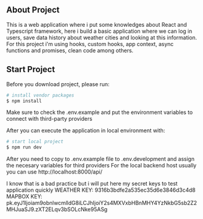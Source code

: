 ## About Project

This is a web application where i put some knowledges about React and Typescript framework, here i build a basic application where we can log in users, save data history about weather cities and looking at this information. For this project i'm using hooks, custom hooks, app context, async functions and promises, clean code among others.

## Start Project

Before you download project, please run:

```bash
# install vendor packages
$ npm install
```

Make sure to check the .env.example and put the environment variables to connect with third-party providers

After you can execute the application in local environment with:

```bash
# start local project 
$ npm run dev
```

After you need to copy to .env.example file to .env.development and assign the necesary variables for third providers
For the local backend host usually you can use http://localhost:8000/api/

I know that is a bad practice but i will put here my secret keys to test application quickly
WEATHER KEY: 9316b3bdfe2a535ec35d6e3846d3c4d8
MAPBOX KEY: pk.eyJ1Ijoiam9obnlwcmlldG8iLCJhIjoiY2s4MXVxbHBnMHY4YzNkbG5sb2Z2MHJuaSJ9.zXT2ELqv3bSOLcNke95ASg